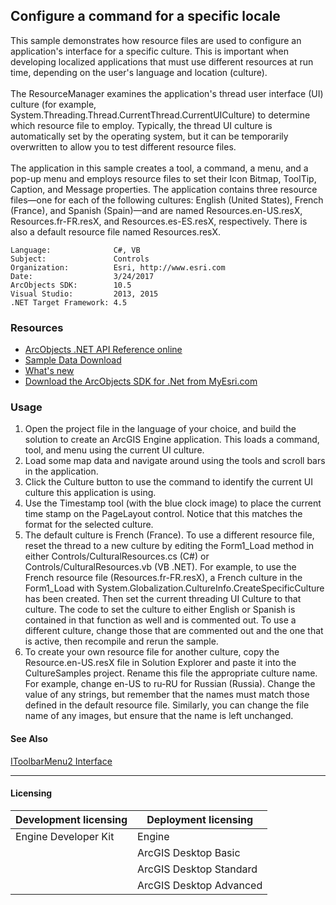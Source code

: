 ## Configure a command for a specific locale

  <div xmlns="http://www.w3.org/1999/xhtml" xmlns:my="http://schemas.microsoft.com/office/infopath/2003/myXSD/2006-02-10T23:25:53">This sample demonstrates how resource files are used to configure an application's interface for a specific culture. This is important when developing localized applications that must use different resources at run time, depending on the user's language and location (culture). </div>
  <div xmlns="http://www.w3.org/1999/xhtml" xmlns:my="http://schemas.microsoft.com/office/infopath/2003/myXSD/2006-02-10T23:25:53"> </div>
  <div xmlns="http://www.w3.org/1999/xhtml" xmlns:my="http://schemas.microsoft.com/office/infopath/2003/myXSD/2006-02-10T23:25:53">The ResourceManager examines the application's thread user interface (UI) culture (for example, System.Threading.Thread.CurrentThread.CurrentUICulture) to determine which resource file to employ. Typically, the thread UI culture is automatically set by the operating system, but it can be temporarily overwritten to allow you to test different resource files.</div>
  <div xmlns="http://www.w3.org/1999/xhtml" xmlns:my="http://schemas.microsoft.com/office/infopath/2003/myXSD/2006-02-10T23:25:53"> </div>
  <div xmlns="http://www.w3.org/1999/xhtml" xmlns:my="http://schemas.microsoft.com/office/infopath/2003/myXSD/2006-02-10T23:25:53">The application in this sample creates a tool, a command, a menu, and a pop-up menu and employs resource files to set their Icon Bitmap, ToolTip, Caption, and Message properties. The application contains three resource files—one for each of the following cultures: English (United States), French (France), and Spanish (Spain)—and are named Resources.en-US.resX, Resources.fr-FR.resX, and Resources.es-ES.resX, respectively. There is also a default resource file named Resources.resX. </div>  


<!-- TODO: Fill this section below with metadata about this sample-->
```
Language:              C#, VB
Subject:               Controls
Organization:          Esri, http://www.esri.com
Date:                  3/24/2017
ArcObjects SDK:        10.5
Visual Studio:         2013, 2015
.NET Target Framework: 4.5
```

### Resources

* [ArcObjects .NET API Reference online](http://desktop.arcgis.com/en/arcobjects/latest/net/webframe.htm)  
* [Sample Data Download](../../releases)  
* [What's new](http://desktop.arcgis.com/en/arcobjects/latest/net/webframe.htm#05247c04-bfd9-4e36-ae09-bc6e833c3b14.htm)  
* [Download the ArcObjects SDK for .Net from MyEsri.com](https://my.esri.com/)  

### Usage
1. Open the project file in the language of your choice, and build the solution to create an ArcGIS Engine application. This loads a command, tool, and menu using the current UI culture.   
1. Load some map data and navigate around using the tools and scroll bars in the application.  
1. Click the Culture button to use the command to identify the current UI culture this application is using.  
1. Use the Timestamp tool (with the blue clock image) to place the current time stamp on the PageLayout control. Notice that this matches the format for the selected culture.  
1. The default culture is French (France). To use a different resource file, reset the thread to a new culture by editing the Form1_Load method in either Controls/CulturalResources.cs (C#) or Controls/CulturalResources.vb (VB .NET). For example, to use the French resource file (Resources.fr-FR.resX), a French culture in the Form1_Load with System.Globalization.CultureInfo.CreateSpecificCulture has been created. Then set the current threading UI Culture to that culture. The code to set the culture to either English or Spanish is contained in that function as well and is commented out. To use a different culture, change those that are commented out and the one that is active, then recompile and rerun the sample.  
1. To create your own resource file for another culture, copy the Resource.en-US.resX file in Solution Explorer and paste it into the CultureSamples project. Rename this file the appropriate culture name. For example, change en-US to ru-RU for Russian (Russia). Change the value of any strings, but remember that the names must match those defined in the default resource file. Similarly, you can change the file name of any images, but ensure that the name is left unchanged.  







#### See Also  
[IToolbarMenu2 Interface](http://desktop.arcgis.com/search/?q=IToolbarMenu2%20Interface&p=0&language=en&product=arcobjects-sdk-dotnet&version=&n=15&collection=help)  


---------------------------------

#### Licensing  
| Development licensing | Deployment licensing | 
| ------------- | ------------- | 
| Engine Developer Kit | Engine |  
|  | ArcGIS Desktop Basic |  
|  | ArcGIS Desktop Standard |  
|  | ArcGIS Desktop Advanced |  


